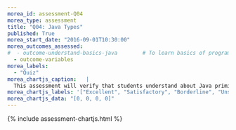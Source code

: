 ```yaml
---
morea_id: assessment-Q04
morea_type: assessment
title: "Q04: Java Types"
published: True
morea_start_date: "2016-09-01T10:30:00"
morea_outcomes_assessed: 
#  - outcome-understand-basics-java        # To learn basics of programming with a modern programming language, Java.
  - outcome-variables
morea_labels: 
  - "Quiz"
morea_chartjs_caption:   |
  This assessment will verify that students understand about Java primitive types.
morea_chartjs_labels: '["Excellent", "Satisfactory", "Borderline", "Unsatisfactory"]'
morea_chartjs_data: "[0, 0, 0, 0]"
---
```


{%  include assessment-chartjs.html  %}
